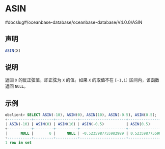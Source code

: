 ASIN 
=========================
#docslug#/oceanbase-database/oceanbase-database/V4.0.0/ASIN


声明 
-----------------------

```sql
ASIN(X)
```



说明 
-----------------------

返回 `X` 的反正弦值，即正弦为 `X` 的值。如果 `X` 的取值不在 `[-1,1]` 区间内，该函数返回 `NULL`。

示例 
-----------------------

```sql
obclient> SELECT ASIN(-10), ASIN(0), ASIN(10), ASIN(-0.5), ASIN(0.5);
+-----------+---------+----------+---------------------+--------------------+
| ASIN(-10) | ASIN(0) | ASIN(10) | ASIN(-0.5)          | ASIN(0.5)          |
+-----------+---------+----------+---------------------+--------------------+
|      NULL |       0 |     NULL | -0.5235987755982989 | 0.5235987755982989 |
+-----------+---------+----------+---------------------+--------------------+
1 row in set 
```



